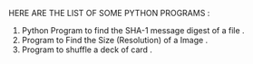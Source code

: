 HERE ARE THE LIST OF SOME PYTHON PROGRAMS :

1) Python Program to find the SHA-1 message digest of a file .
2) Program to Find the Size (Resolution) of a Image . 
3) Program to shuffle a deck of card . 
